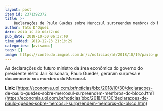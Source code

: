 ```yaml
---
layout: post
item_id: 2371392372
title: >-
    Declarações de Paulo Guedes sobre Mercosul surpreendem membros do bloco
author: Tatu D'Oquei
date: 2018-10-30 06:37:00
pub_date: 2018-10-30 06:37:00
time_added: 2019-12-23 21:19:29
categories: [avisamos]
tags: []
image: https://conteudo.imguol.com.br/c/noticias/a5/2018/10/19/paulo-guedes-economista-da-campanha-de-bolsonaro-1539985859513_v2_615x300.jpg
---
```


As declarações do futuro ministro da área econômica do governo do presidente eleito Jair Bolsonaro, Paulo Guedes, geraram surpresa e desconcerto nos membros do Mercosul.

**Link:** [https://economia.uol.com.br/noticias/bbc/2018/10/30/declaracoes-de-paulo-guedes-sobre-mercosul-surpreendem-membros-do-bloco.htm](https://economia.uol.com.br/noticias/bbc/2018/10/30/declaracoes-de-paulo-guedes-sobre-mercosul-surpreendem-membros-do-bloco.htm)

